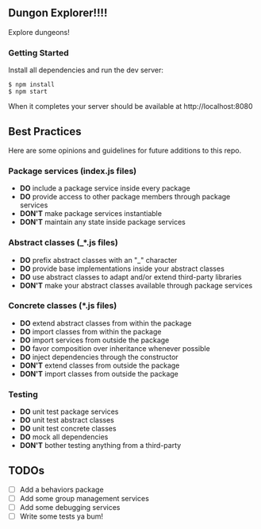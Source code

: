 Dungon Explorer!!!!
--
Explore dungeons!

### Getting Started
Install all dependencies and run the dev server:
```
$ npm install
$ npm start
```
When it completes your server should be available at http://localhost:8080

Best Practices
--
Here are some opinions and guidelines for future additions to this repo.

### Package services (index.js files)
* **DO** include a package service inside every package
* **DO** provide access to other package members through package services
* **DON'T** make package services instantiable
* **DON'T** maintain any state inside package services

### Abstract classes (_*.js files)
* **DO** prefix abstract classes with an "_" character
* **DO** provide base implementations inside your abstract classes
* **DO** use abstract classes to adapt and/or extend third-party libraries
* **DON'T** make your abstract classes available through package services

### Concrete classes (*.js files)
* **DO** extend abstract classes from within the package
* **DO** import classes from within the package
* **DO** import services from outside the package
* **DO** favor composition over inheritance whenever possible
* **DO** inject dependencies through the constructor
* **DON'T** extend classes from outside the package
* **DON'T** import classes from outside the package

### Testing
* **DO** unit test package services
* **DO** unit test abstract classes
* **DO** unit test concrete classes
* **DO** mock all dependencies
* **DON'T** bother testing anything from a third-party

TODOs
--
* [ ] Add a behaviors package
* [ ] Add some group management services
* [ ] Add some debugging services
* [ ] Write some tests ya bum!
